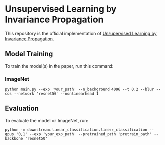 # Unsupervised Learning by Invariance Propagation

This repository is the official implementation of [Unsupervised Learning by Invariance Propagation](https://arxiv.org/abs/---). 

## Model Training
To train the model(s) in the paper, run this command:

### ImageNet
```train
python main.py --exp 'your_path' --n_background 4096 --t 0.2 --blur --cos --network 'resnet50' --nonlinearhead 1
```

## Evaluation

To evaluate the model on ImageNet, run:

```eval
python -m downstream.linear_classification.linear_classification --gpus '0,1' --exp 'your_exp_path' --pretrained_path 'pretrain_path' --backbone 'resnet50'
```

